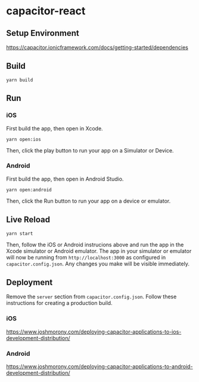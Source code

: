 # capacitor-react

## Setup Environment

https://capacitor.ionicframework.com/docs/getting-started/dependencies

## Build

```
yarn build
```

## Run

### iOS

First build the app, then open in Xcode.

```
yarn open:ios
```

Then, click the play button to run your app on a Simulator or Device.

### Android

First build the app, then open in Android Studio.

```
yarn open:android
```

Then, click the Run button to run your app on a device or emulator.

## Live Reload

```
yarn start
```

Then, follow the iOS or Android instrucions above and run the app in the Xcode simulator or Android emulator. The app in your simulator or emulator will now be running from `http://localhost:3000` as configured in `capacitor.config.json`. Any changes you make will be visible immediately.

## Deployment

Remove the `server` section from `capacitor.config.json`. Follow these instructions for creating a production build.

### iOS

https://www.joshmorony.com/deploying-capacitor-applications-to-ios-development-distribution/

### Android

https://www.joshmorony.com/deploying-capacitor-applications-to-android-development-distribution/
